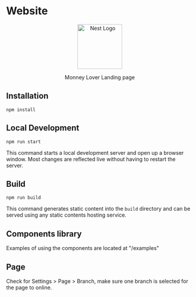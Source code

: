 # Website


<p align="center">
  <a href="https://finsify.com/" target="blank"><img src="https://static.topcv.vn/company_logos/money-lover-591184e2bf9b7_rs.jpg" width="120" alt="Nest Logo" /></a>
</p>

<p align="center">
  Monney Lover Landing page
</p>

## Installation

```console
npm install
```

## Local Development

```console
npm run start
```

This command starts a local development server and open up a browser window. Most changes are reflected live without having to restart the server.

## Build

```console
npm run build
```

This command generates static content into the `build` directory and can be served using any static contents hosting service.

## Components library

Examples of using the components are located at "/examples"

## Page
Check for Settings > Page > Branch, make sure one branch is selected for the page to online.

